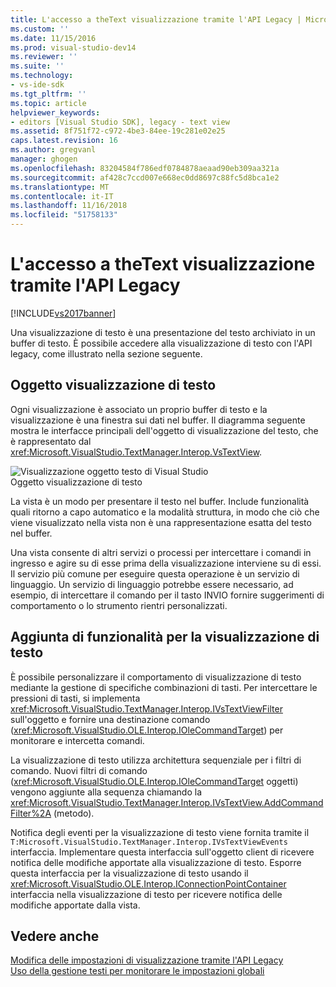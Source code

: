 ```yaml
---
title: L'accesso a theText visualizzazione tramite l'API Legacy | Microsoft Docs
ms.custom: ''
ms.date: 11/15/2016
ms.prod: visual-studio-dev14
ms.reviewer: ''
ms.suite: ''
ms.technology:
- vs-ide-sdk
ms.tgt_pltfrm: ''
ms.topic: article
helpviewer_keywords:
- editors [Visual Studio SDK], legacy - text view
ms.assetid: 8f751f72-c972-4be3-84ee-19c281e02e25
caps.latest.revision: 16
ms.author: gregvanl
manager: ghogen
ms.openlocfilehash: 83204584f786edf0784878aeaad90eb309aa321a
ms.sourcegitcommit: af428c7ccd007e668ec0dd8697c88fc5d8bca1e2
ms.translationtype: MT
ms.contentlocale: it-IT
ms.lasthandoff: 11/16/2018
ms.locfileid: "51758133"
---
```

# <a name="accessing-thetext-view-by-using-the-legacy-api"></a>L'accesso a theText visualizzazione tramite l'API Legacy
[!INCLUDE[vs2017banner](../includes/vs2017banner.md)]

Una visualizzazione di testo è una presentazione del testo archiviato in un buffer di testo. È possibile accedere alla visualizzazione di testo con l'API legacy, come illustrato nella sezione seguente.  
  
## <a name="text-view-object"></a>Oggetto visualizzazione di testo  
 Ogni visualizzazione è associato un proprio buffer di testo e la visualizzazione è una finestra sui dati nel buffer. Il diagramma seguente mostra le interfacce principali dell'oggetto di visualizzazione del testo, che è rappresentato dal <xref:Microsoft.VisualStudio.TextManager.Interop.VsTextView>.  
  
 ![Visualizzazione oggetto testo di Visual Studio](../extensibility/media/vstextview.gif "oggetto vstextview")  
Oggetto visualizzazione di testo  
  
 La vista è un modo per presentare il testo nel buffer. Include funzionalità quali ritorno a capo automatico e la modalità struttura, in modo che ciò che viene visualizzato nella vista non è una rappresentazione esatta del testo nel buffer.  
  
 Una vista consente di altri servizi o processi per intercettare i comandi in ingresso e agire su di esse prima della visualizzazione interviene su di essi. Il servizio più comune per eseguire questa operazione è un servizio di linguaggio. Un servizio di linguaggio potrebbe essere necessario, ad esempio, di intercettare il comando per il tasto INVIO fornire suggerimenti di comportamento o lo strumento rientri personalizzati.  
  
## <a name="adding-functionality-to-the-text-view"></a>Aggiunta di funzionalità per la visualizzazione di testo  
 È possibile personalizzare il comportamento di visualizzazione di testo mediante la gestione di specifiche combinazioni di tasti. Per intercettare le pressioni di tasti, si implementa <xref:Microsoft.VisualStudio.TextManager.Interop.IVsTextViewFilter> sull'oggetto e fornire una destinazione comando (<xref:Microsoft.VisualStudio.OLE.Interop.IOleCommandTarget>) per monitorare e intercetta comandi.  
  
 La visualizzazione di testo utilizza architettura sequenziale per i filtri di comando. Nuovi filtri di comando (<xref:Microsoft.VisualStudio.OLE.Interop.IOleCommandTarget> oggetti) vengono aggiunte alla sequenza chiamando la <xref:Microsoft.VisualStudio.TextManager.Interop.IVsTextView.AddCommandFilter%2A> (metodo).  
  
 Notifica degli eventi per la visualizzazione di testo viene fornita tramite il `T:Microsoft.VisualStudio.TextManager.Interop.IVsTextViewEvents` interfaccia. Implementare questa interfaccia sull'oggetto client di ricevere notifica delle modifiche apportate alla visualizzazione di testo. Esporre questa interfaccia per la visualizzazione di testo usando il <xref:Microsoft.VisualStudio.OLE.Interop.IConnectionPointContainer> interfaccia nella visualizzazione di testo per ricevere notifica delle modifiche apportate dalla vista.  
  
## <a name="see-also"></a>Vedere anche  
 [Modifica delle impostazioni di visualizzazione tramite l'API Legacy](../extensibility/changing-view-settings-by-using-the-legacy-api.md)   
 [Uso della gestione testi per monitorare le impostazioni globali](../extensibility/using-the-text-manager-to-monitor-global-settings.md)

